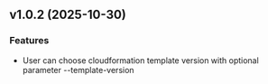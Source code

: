 ## v1.0.2 (2025-10-30)

### Features

* User can choose cloudformation template version with optional parameter --template-version



